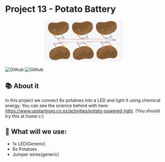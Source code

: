# Project 13 - Potato Battery
<p align="center">
	<img src="https://github.com/JonanthaW/Arduino-Projects/blob/main/Project 13 - Potato Battery/sketch.jpg" width="50%" />
</p>

![Github](https://img.shields.io/badge/Difficulty-Easy-success)
![Github](https://img.shields.io/github/last-commit/JonanthaW/Arduino-Projects)

## :books: About it

In this project we connect 6x potatoes into a LED and light it using chemical energy.
You can see the science behind with here: https://www.upstartmag.co.nz/activities/potato-powered-light. (You should try this at home c:)

## :floppy_disk: What will we use:
<ul>
		<li>1x LED(Generic)</li>
		<li>6x Potatoes</li>
		<li>Jumper wires(generic)</li>
</ul>